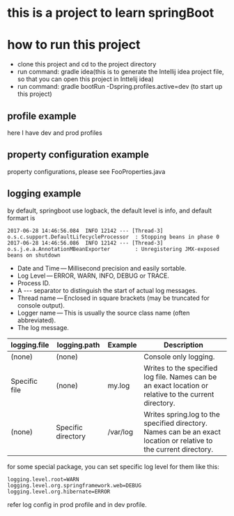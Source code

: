 # this is a project to learn springBoot

# how to run this project
* clone this project and cd to the project directory
* run command: gradle idea(this is to generate the Intellij idea project file, so that you can open this project in Inttelij idea)
* run command: gradle  bootRun -Dspring.profiles.active=dev (to start up this project)

## profile example
here I have dev and prod profiles
## property configuration example
property configurations, please see FooProperties.java
## logging example
by default, springboot use logback, the default level is info, and default formart is
```
2017-06-28 14:46:56.084  INFO 12142 --- [Thread-3] o.s.c.support.DefaultLifecycleProcessor  : Stopping beans in phase 0
2017-06-28 14:46:56.086  INFO 12142 --- [Thread-3] o.s.j.e.a.AnnotationMBeanExporter        : Unregistering JMX-exposed beans on shutdown
```
* Date and Time — Millisecond precision and easily sortable.
* Log Level — ERROR, WARN, INFO, DEBUG or TRACE.
* Process ID.
* A --- separator to distinguish the start of actual log messages.
* Thread name — Enclosed in square brackets (may be truncated for console output).
* Logger name — This is usually the source class name (often abbreviated).
* The log message.

logging.file | logging.path | Example | Description
------------ | ------------ | ------- | -----------
(none) | (none) | | Console only logging.
Specific file | (none) | my.log | Writes to the specified log file. Names can be an exact location or relative to the current directory.
(none) | Specific directory | /var/log | Writes spring.log to the specified directory. Names can be an exact location or relative to the current directory.


for some special package, you can set specific log level for them like this:
```
logging.level.root=WARN
logging.level.org.springframework.web=DEBUG
logging.level.org.hibernate=ERROR
```
refer log config in prod profile and in dev profile.